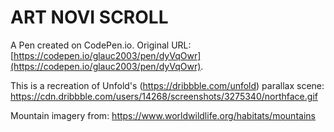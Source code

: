 # ART NOVI SCROLL

A Pen created on CodePen.io. Original URL: [https://codepen.io/glauc2003/pen/dyVqOwr](https://codepen.io/glauc2003/pen/dyVqOwr).

This is a recreation of Unfold's (https://dribbble.com/unfold) parallax scene: https://cdn.dribbble.com/users/14268/screenshots/3275340/northface.gif

Mountain imagery from: https://www.worldwildlife.org/habitats/mountains
